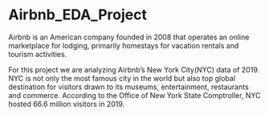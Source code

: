 # Airbnb_EDA_Project

Airbnb is an American company founded in 2008 that operates an online marketplace for lodging, primarily homestays for vacation rentals and tourism activities.

For this project we are analyzing Airbnb’s New York City(NYC) data of 2019. NYC is not only the most famous city in the world but also top global destination for visitors drawn to its museums, entertainment, restaurants and commerce. According to the Office of New York State Comptroller, NYC hosted 66.6 million visitors in 2019.
